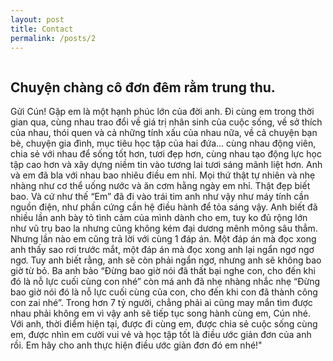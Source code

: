 ```yaml
---
layout: post
title: Contact
permalink: /posts/2
---
```

<div class="content-post">
  <img src="{{ site.url | append: site.baseurl }}/img/post/post2.jpg" class="img-responsive" alt="">
  <h2 class="title">Chuyện chàng cô đơn đêm rằm trung thu.</h2>
<p>
  Gửi Cún!
Gặp em là một hạnh phúc lớn của đời anh. Đi cùng em trong thời gian qua, cùng nhau trao đổi về giá trị nhân sinh của cuộc sống, về sở thích của nhau, thói quen và cả những tính xấu của nhau nữa, về cả chuyện bạn bè, chuyện gia đình, mục tiêu học tập của hai đứa… cùng nhau động viên, chia sẻ với nhau để sống tốt hơn, tươi đẹp hơn, cùng nhau tạo động lực học tập cao hơn và xây dựng niềm tin vào tương lai tươi sáng mãnh liệt hơn. Anh và em đã bla với nhau bao nhiêu điều em nhỉ. Mọi thứ thật tự nhiên và nhẹ nhàng như cơ thể uống nước và ăn cơm hằng ngày em nhỉ. Thật đẹp biết bao. Và cứ như thế “Em” đã đi vào trái tim anh như vậy như máy tính cần nguồn điện, như phần cứng cần hệ điều hành để tỏa sáng vậy. Anh biết đã nhiều lần anh bày tỏ tình cảm của mình dành cho em, tuy ko đủ rộng lớn như vũ trụ bao la nhưng cũng không kém đại dương mênh mông sâu thẳm. Nhưng lần nào em cũng trả lời với cùng 1 đáp án. Một đáp án mà đọc xong anh thấy sao rơi trước mắt, một đáp án mà đọc xong anh lại ngẩn ngơ ngơ ngơ. Tuy anh biết rằng, anh sẽ còn phải ngẩn ngơ, nhưng anh sẽ không bao giờ từ bỏ.
Ba anh bảo “Đừng bao giờ nói đã thất bại nghe con, cho đến khi đó là nỗ lực cuối cùng con nhé” còn má anh đã nhẹ nhàng nhắc nhẹ “Đừng bao giờ nói đó là nỗ lực cuối cùng của con, cho đến khi con đã thành công con zai nhé”. Trong hơn 7 tỷ người, chẳng phải ai cũng may mắn tìm được nhau phải không em vì vậy anh sẽ tiếp tục song hành cùng em, Cún nhé. Với anh, thời điểm hiện tại, được đi cùng em, được chia sẻ cuộc sống cùng em, được nhìn em cười vui vẻ và học tập tốt là điều ước giản đơn của anh rồi. Em hãy cho anh thực hiện điều ước giản đơn đó em nhé!"
</p>
</div>
